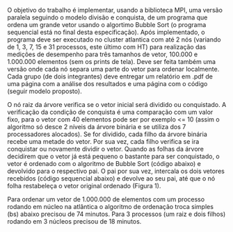 O objetivo do trabalho é implementar, usando a biblioteca MPI, uma versão paralela seguindo o modelo divisão e conquista, de um programa que ordena um grande vetor usando o algortimo Bubble Sort (o programa sequencial está no final desta especificação). Após implementado, o programa deve ser executado no cluster atlantica com até 2 nós (variando de 1, 3, 7, 15 e 31 processos, este último com HT) para realização das medições de desempenho para três tamanhos de vetor, 100.000 e 1.000.000 elementos (sem os prints de tela). Deve ser feita também uma versão onde cada nó separa uma parte do vetor para ordenar localmente. Cada grupo (de dois integrantes) deve entregar um relatório em .pdf de uma página com a análise dos resultados e uma página com o código (seguir modelo proposto).

O nó raiz da árvore verifica se o vetor inicial será dividido ou conquistado. A verificação da condição de conquista é uma comparação com um valor fixo, para o vetor com 40 elementos pode ser por exemplo <= 10 (assim o algoritmo só desce 2 níveis da árvore binária e se utiliza dos 7 processadores alocados). Se for dividido, cada filho da árvore binária recebe uma metade do vetor. Por sua vez, cada filho verifica se ira conquistar ou novamente dividir o vetor. Quando as folhas da árvore decidirem que o vetor já está pequeno o bastante para ser conquistado, o vetor é ordenado com o algoritmo de Bubble Sort (código abaixo) e devolvido para o respectivo pai. O pai por sua vez, intercala os dois vetores recebidos (código sequencial abaixo) e devolve ao seu pai, até que o nó folha restabeleça o vetor original ordenado (Figura 1).

Para ordenar um vetor de 1.000.000 de elementos com um processo rodando em núcleo na atlântica o algoritmo de ordenação troca simples (bs) abaixo precisou de 74 minutos. Para 3 processos (um raiz e dois filhos) rodando em 3 núcleos precisou de 18 minutos.
